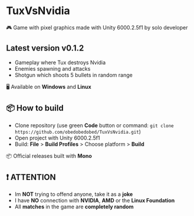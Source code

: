 # TuxVsNvidia
🎮 Game with pixel graphics made with Unity 6000.2.5f1 by solo developer

## Latest version v0.1.2
- Gameplay where Tux destroys Nvidia
- Enemies spawning and attacks
- Shotgun which shoots 5 bullets in random range

🖥  Available on **Windows** and **Linux**

## 📦 How to build
- Clone repository (use green **Code** button or command: `git clone https://github.com/obedobedobed/TuxVsNvidia.git`)
- Open project with Unity 6000.2.5f1
- Build: **File** > **Build Profiles** > Choose platform > **Build**

📦 Official releases built with **Mono**

## ❗ ATTENTION
- Im **NOT** trying to offend anyone, take it as a **joke**
- I have **NO** connection with **NVIDIA**, **AMD** or the **Linux Foundation**
- All **matches** in the game are **completely random**
